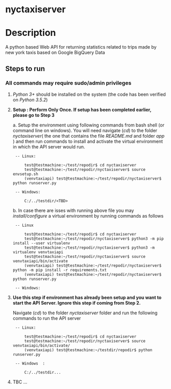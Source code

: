 # nyctaxiserver
 
 # Description
 A python based Web API for returning statistics related to trips made by new york taxis based on Google BigQuery Data

## Steps to run
### All commands may require sudo/admin privileges
1. *Python 3+* should be installed on the system (the code has been verified on *Python 3.5.2*)

2. **Setup : Perform Only Once. If setup has been completed earlier, please go to Step 3**

    a. Setup the environment using following commands from bash shell (or command line on windows). You will need navigate (*cd*) to the folder *nyctaxiserver*( the one that contains the file *README.md* and folder *app* ) and then run commands to install and activate the virtual environment in which the API server would run.
 
        -- Linux:   
            
            test@testmachine:~/test/repodir$ cd nyctaxiserver
            test@testmachine:~/test/repodir/nyctaxiserver$ source envsetup.sh
            (venvtaxiapi) test@testmachine:~/test/repodir/nyctaxiserver$ python runserver.py
                    
        -- Windows: 

            C:/../testdir/<TBD>

    

   b. In case there are isses with running above file you may *install/configure* a virtual environment by running commands as follows
    
        -- Linux 
            
            test@testmachine:~/test/repodir$ cd nyctaxiserver
            test@testmachine:~/test/repodir/nyctaxiserver$ python3 -m pip install --user virtualenv
            test@testmachine:~/test/repodir/nyctaxiserver$ python3 -m virtualenv venvtaxiapi
            test@testmachine:~/test/repodir/nyctaxiserver$ source venvtaxiapi/bin/activate
            (venvtaxiapi) test@testmachine:~/test/repodir/nyctaxiserver$ python -m pip install -r requirements.txt
            (venvtaxiapi) test@testmachine:~/test/repodir/nyctaxiserver$ python runserver.py

        -- Windows:
            

 

3. **Use this step if environment has already been setup and you want to start the API Server. Ignore this step if coming from Step 2.** 

    Navigate (*cd*) to the folder *nyctaxiserver* folder and run the following commands to run the API server

        -- Linux:   
            
            test@testmachine:~/test/repodir$ cd nyctaxiserver
            test@testmachine:~/test/repodir/nyctaxiserver$ source venvtaxiapi/bin/activate/
            (venvtaxiapi) test@testmachine:~/testdir/repodir$ python runserver.py
                    
        -- Windows  : 

            C:/../testdir...

4. TBC ...